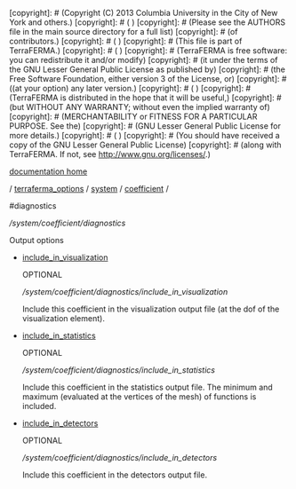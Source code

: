 [copyright]: # (Copyright (C) 2013 Columbia University in the City of New York and others.)
[copyright]: # ( )
[copyright]: # (Please see the AUTHORS file in the main source directory for a full list)
[copyright]: # (of contributors.)
[copyright]: # ( )
[copyright]: # (This file is part of TerraFERMA.)
[copyright]: # ( )
[copyright]: # (TerraFERMA is free software: you can redistribute it and/or modify)
[copyright]: # (it under the terms of the GNU Lesser General Public License as published by)
[copyright]: # (the Free Software Foundation, either version 3 of the License, or)
[copyright]: # ((at your option) any later version.)
[copyright]: # ( )
[copyright]: # (TerraFERMA is distributed in the hope that it will be useful,)
[copyright]: # (but WITHOUT ANY WARRANTY; without even the implied warranty of)
[copyright]: # (MERCHANTABILITY or FITNESS FOR A PARTICULAR PURPOSE. See the)
[copyright]: # (GNU Lesser General Public License for more details.)
[copyright]: # ( )
[copyright]: # (You should have received a copy of the GNU Lesser General Public License)
[copyright]: # (along with TerraFERMA. If not, see <http://www.gnu.org/licenses/>.)

[documentation home](Documentation)

/ [terraferma_options](../../../terraferma_options.md) / [system](../../system.md) / [coefficient](../coefficient.md) /

#diagnostics

*/system/coefficient/diagnostics*

Output options

* [include_in_visualization](diagnostics/include_in_visualization.md "child")

    OPTIONAL 

    */system/coefficient/diagnostics/include_in_visualization*

    Include this coefficient in the visualization output file 
    (at the dof of the visualization element).

* [include_in_statistics](diagnostics/include_in_statistics.md "child")

    OPTIONAL 

    */system/coefficient/diagnostics/include_in_statistics*

    Include this coefficient in the statistics output file.
    The minimum and maximum (evaluated at the vertices of the mesh) 
    of functions is included.

* [include_in_detectors](diagnostics/include_in_detectors.md "child")

    OPTIONAL 

    */system/coefficient/diagnostics/include_in_detectors*

    Include this coefficient in the detectors output file.

[autogenerated]: # (This file was automatically generated from the schema file:/home/cwilson/repos/github/TerraFERMA/TerraFERMA/buckettools/schemas/function.rng.)

